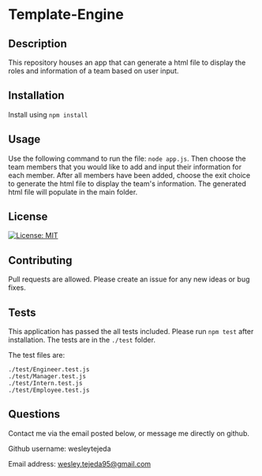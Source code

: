 # Template-Engine

## Description
This repository houses an app that can generate a html file to display the roles and information of a team based on user input.

## Installation
Install using ```npm install```

## Usage
Use the following command to run the file: ```node app.js```. Then choose the team members that you would like to add and input their information for each member. After all members have been added, choose the exit choice to generate the html file to display the team's information. The generated html file will populate in the main folder.

## License
[![License: MIT](https://img.shields.io/badge/License-MIT-yellow.svg)](https://opensource.org/licenses/MIT)

## Contributing
Pull requests are allowed. Please create an issue for any new ideas or bug fixes.

## Tests
This application has passed the all tests included. Please run ```npm test``` after installation.
The tests are in the ```./test``` folder.

The test files are: 

    ./test/Engineer.test.js
    ./test/Manager.test.js
    ./test/Intern.test.js
    ./test/Employee.test.js

## Questions
Contact me via the email posted below, or message me directly on github.

  Github username: wesleytejeda

  Email address: wesley.tejeda95@gmail.com
